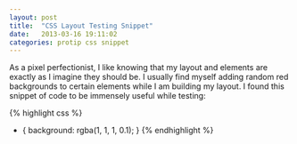 ```yaml
---
layout: post
title:  "CSS Layout Testing Snippet"
date:   2013-03-16 19:11:02
categories: protip css snippet
---
```


As a pixel perfectionist, I like knowing that my layout and elements are exactly as I imagine they should be. I usually find myself adding random red backgrounds to certain elements while I am building my layout. I found this snippet of code to be immensely useful while testing:

{% highlight css %}
* { background: rgba(1, 1, 1, 0.1); }
{% endhighlight %}
